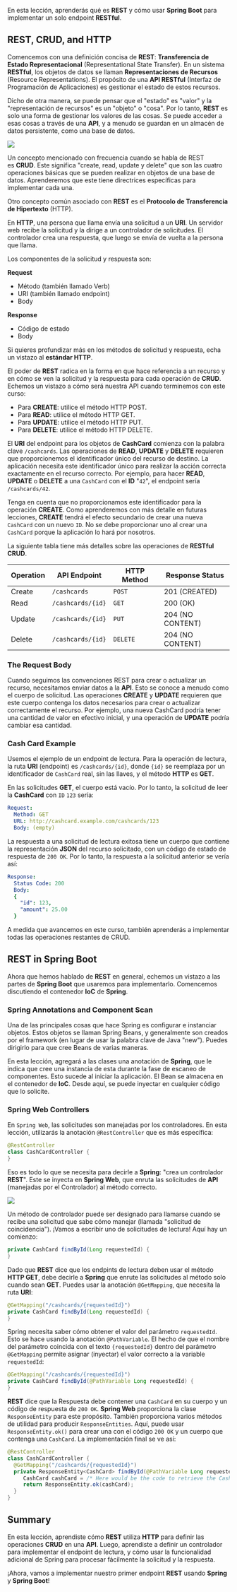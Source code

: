 En esta lección, aprenderás qué es **REST** y cómo usar **Spring Boot** para implementar un solo endpoint **RESTful**.

## REST, CRUD, and HTTP

Comencemos con una definición concisa de **REST**: **Transferencia de Estado Representacional** (Representational State Transfer). En un sistema **RESTful**, los objetos de datos se llaman **Representaciones de Recursos** (Resource Representations). El propósito de una **API RESTful** (Interfaz de Programación de Aplicaciones) es gestionar el estado de estos recursos.

Dicho de otra manera, se puede pensar que el "estado" es "valor" y la "representación de recursos" es un "objeto" o "cosa".
Por lo tanto, **REST** es solo una forma de gestionar los valores de las cosas.
Se puede acceder a esas cosas a través de una **API**, y a menudo se guardan en un almacén de datos persistente, como una base de datos.

<img src="https://github.com/palmerovicdev/spring-certified-professional-course-es/blob/main/99-Assets/rest-http-flow.png">

Un concepto mencionado con frecuencia cuando se habla de REST es **CRUD**.
Este significa "create, read, update y delete" que son las cuatro operaciones básicas que se pueden realizar en objetos de una base de datos.
Aprenderemos que este tiene directrices específicas para implementar cada una.

Otro concepto común asociado con **REST** es el **Protocolo de Transferencia de Hipertexto** (HTTP). 

En **HTTP**, una persona que llama envía una solicitud a un **URI**. Un servidor web recibe la solicitud y la dirige a un controlador de solicitudes. El controlador crea una respuesta, que luego se envía de vuelta a la persona que llama.

Los componentes de la solicitud y respuesta son:

**Request**
- Método (también llamado Verb)
- URI (también llamado endpoint)
- Body

**Response**

- Código de estado
- Body

Si quieres profundizar más en los métodos de solicitud y respuesta, echa un vistazo al **estándar HTTP**.

El poder de **REST** radica en la forma en que hace referencia a un recurso y en cómo se ven la solicitud y la respuesta para cada operación de **CRUD**. Echemos un vistazo a cómo será nuestra API cuando terminemos con este curso:

- Para **CREATE**: utilice el método HTTP POST.
- Para **READ**: utilice el método HTTP GET.
- Para **UPDATE**: utilice el método HTTP PUT.
- Para **DELETE**: utilice el método HTTP DELETE.

El **URI** del endpoint para los objetos de **CashCard** comienza con la palabra clave `/cashcards`. Las operaciones de **READ**, **UPDATE** y 
**DELETE** requieren que proporcionemos el identificador único del recurso de destino. La aplicación necesita este identificador único para realizar la acción correcta exactamente en el recurso correcto. Por ejemplo, para hacer **READ**, **UPDATE** o **DELETE** a una `CashCard` con el **ID** "`42`", el endpoint sería `/cashcards/42`.

Tenga en cuenta que no proporcionamos este identificador para la operación **CREATE**. Como aprenderemos con más detalle en futuras lecciones, **CREATE** tendrá el efecto secundario de crear una nueva `CashCard` con un nuevo `ID`. No se debe proporcionar uno al crear una `CashCard` porque la aplicación lo hará por nosotros.

La siguiente tabla tiene más detalles sobre las operaciones de **RESTful CRUD**.

| Operation | API Endpoint      | HTTP Method | Response Status  |
|-----------|-------------------|-------------|------------------|
| Create    | `/cashcards`      | `POST`      | 201 (CREATED)    |
| Read      | `/cashcards/{id}` | `GET`       | 200 (OK)         |
| Update    | `/cashcards/{id}` | `PUT`       | 204 (NO CONTENT) |
| Delete    | `/cashcards/{id}` | `DELETE`    | 204 (NO CONTENT) |

### The Request Body

Cuando seguimos las convenciones REST para crear o actualizar un recurso, necesitamos enviar datos a la **API**. Esto se conoce a menudo como el 
cuerpo de solicitud. Las operaciones **CREATE** y **UPDATE** requieren que este cuerpo contenga los datos necesarios para crear o actualizar 
correctamente el recurso. Por ejemplo, una nueva CashCard podría tener una cantidad de valor en efectivo inicial, y una operación de **UPDATE** podría 
cambiar esa cantidad.

### Cash Card Example

Usemos el ejemplo de un endpoint de lectura. Para la operación de lectura, la ruta **URI** (endpoint) es `/cashcards/{id}`, donde `{id}` se reemplaza por un identificador de `CashCard` real, sin las llaves, y el método **HTTP** es **GET**.

En las solicitudes **GET**, el cuerpo está vacío. Por lo tanto, la solicitud de leer la **CashCard** con `ID` `123` sería:
  
```yaml
Request:
  Method: GET
  URL: http://cashcard.example.com/cashcards/123
  Body: (empty)
```

La respuesta a una solicitud de lectura exitosa tiene un cuerpo que contiene la representación **JSON** del recurso solicitado, con un código de estado de respuesta de `200 OK`. Por lo tanto, la respuesta a la solicitud anterior se vería así:

```yaml
Response:
  Status Code: 200
  Body:
  {
    "id": 123,
    "amount": 25.00
  }
```

A medida que avancemos en este curso, también aprenderás a implementar todas las operaciones restantes de CRUD.

## REST in Spring Boot

Ahora que hemos hablado de **REST** en general, echemos un vistazo a las partes de **Spring Boot** que usaremos para implementarlo. Comencemos discutiendo el contenedor **IoC** de **Spring**.

### Spring Annotations and Component Scan

Una de las principales cosas que hace Spring es configurar e instanciar objetos. Estos objetos se llaman Spring Beans, y generalmente son creados por el framework (en lugar de usar la palabra clave de Java "new"). Puedes dirigirlo para que cree Beans de varias maneras.

En esta lección, agregará a las clases una anotación de **Spring**, que le indica que cree una instancia de esta durante la fase de escaneo de componentes. Esto sucede al iniciar la aplicación. El Bean se almacena en el contenedor de **IoC**. Desde aquí, se puede inyectar en cualquier código que lo solicite.

### Spring Web Controllers

En `Spring Web`, las solicitudes son manejadas por los controladores. En esta lección, utilizarás la anotación `@RestController` que es más específica:
  
```java
@RestController
class CashCardController {
}
```

Eso es todo lo que se necesita para decirle a **Spring**: "crea un controlador **REST**". Este se inyecta en **Spring Web**, que enruta las 
solicitudes de **API** (manejadas por el Controlador) al método correcto.

<img src="https://github.com/palmerovicdev/spring-certified-professional-course-es/blob/main/99-Assets/webcontroller-implementingGET.jpg">

Un método de controlador puede ser designado para llamarse cuando se recibe una solicitud que sabe cómo manejar (llamada "solicitud de coincidencia"). ¡Vamos a escribir uno de solicitudes de lectura! Aquí hay un comienzo:
  
```java
private CashCard findById(Long requestedId) {
}
```

Dado que **REST** dice que los endpints de lectura deben usar el método **HTTP GET**, debe decirle a **Spring** que enrute las solicitudes al método solo cuando sean **GET**. Puedes usar la anotación `@GetMapping`, que necesita la ruta **URI**:

```java
@GetMapping("/cashcards/{requestedId}")
private CashCard findById(Long requestedId) {
}
```

Spring necesita saber cómo obtener el valor del parámetro `requestedId`. Esto se hace usando la anotación `@PathVariable`. El hecho de que el nombre del parámetro coincida con el texto `{requestedId}` dentro del parámetro `@GetMapping` permite asignar (inyectar) el valor correcto a la variable `requestedId`:

```java
@GetMapping("/cashcards/{requestedId}")
private CashCard findById(@PathVariable Long requestedId) {
}
```

**REST** dice que la Respuesta debe contener una `CashCard` en su cuerpo y un código de respuesta de `200 OK`. **Spring Web** proporciona la clase `ResponseEntity` para este propósito. También proporciona varios métodos de utilidad para producir `ResponseEntities`. Aquí, puede usar `ResponseEntity.ok()` para crear una con el código `200 OK` y un cuerpo que contenga una `CashCard`. La implementación final se ve así:

```java
@RestController
class CashCardController {
  @GetMapping("/cashcards/{requestedId}")
  private ResponseEntity<CashCard> findById(@PathVariable Long requestedId) {
     CashCard cashCard = /* Here would be the code to retrieve the CashCard */;
     return ResponseEntity.ok(cashCard);
  }
}
```

## Summary

En esta lección, aprendiste cómo **REST** utiliza **HTTP** para definir las operaciones **CRUD** en una **API**. Luego, aprendiste a definir un controlador para implementar el endpoint de lectura, y cómo usar la funcionalidad adicional de Spring para procesar fácilmente la solicitud y la respuesta.

¡Ahora, vamos a implementar nuestro primer endpoint **REST** usando **Spring** y **Spring Boot**!
